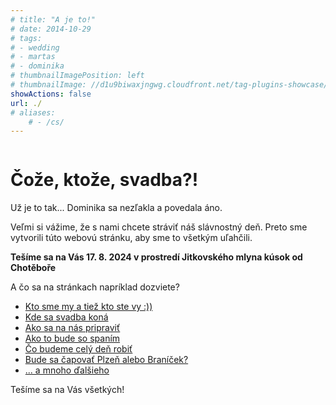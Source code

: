 ```yaml
---
# title: "A je to!"
# date: 2014-10-29
# tags:
# - wedding
# - martas
# - dominika
# thumbnailImagePosition: left
# thumbnailImage: //d1u9biwaxjngwg.cloudfront.net/tag-plugins-showcase/car-6-140.jpg
showActions: false
url: ./
# aliases:
    # - /cs/
---
```


<!-- {{< toc >}} -->

<!-- <br/> -->
<p style="margin: 0px; line-height: 0px"> &nbsp; </p>

# Čože, ktože, svadba?!

Už je to tak... Dominika sa nezľakla a povedala áno.

Veľmi si vážime, že s nami chcete stráviť náš slávnostný deň. Preto sme vytvorili túto webovú stránku, aby sme to všetkým uľahčili.

**Tešíme sa na Vás 17. 8. 2024 v prostredí Jitkovského mlyna kúsok od Chotěboře**

A čo sa na stránkach napríklad dozviete? 
* [Kto sme my a tiež kto ste vy :))](about-us/#who-are-you)
* [Kde sa svadba koná](info/#location)
* [Ako sa na nás pripraviť](info/#how-to-get-ready)
* [Ako to bude so spaním](info/#accomodation)
* [Čo budeme celý deň robiť](info/#the-day)
* [Bude sa čapovať Plzeň alebo Braníček?](info/#menu-and-beverages)
* [... a mnoho ďalšieho](info/#organisation)

Tešíme sa na Vás všetkých!

<p style="margin: 0px; "> &nbsp; </p>
